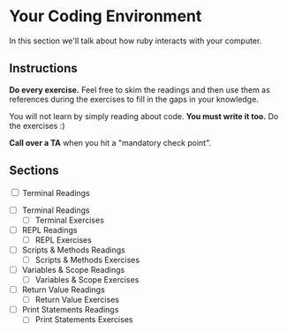 # Your Coding Environment

In this section we'll talk about how ruby interacts with your computer.

## Instructions

**Do every exercise.**  Feel free to skim the readings and then use them as references during the exercises to fill in the gaps in your knowledge.

You will not learn by simply reading about code. **You must write it too.** Do the exercises :)

**Call over a TA** when you hit a "mandatory check point".

## Sections

<input type="checkbox" /> Terminal Readings

* [ ] Terminal Readings
  * [ ] Terminal Exercises
* [ ] REPL Readings
  * [ ] REPL Exercises
* [ ] Scripts & Methods Readings
  * [ ] Scripts & Methods Exercises
* [ ] Variables & Scope Readings
  * [ ] Variables & Scope Exercises
* [ ] Return Value Readings
  * [ ] Return Value Exercises
* [ ] Print Statements Readings
  * [ ] Print Statements Exercises
